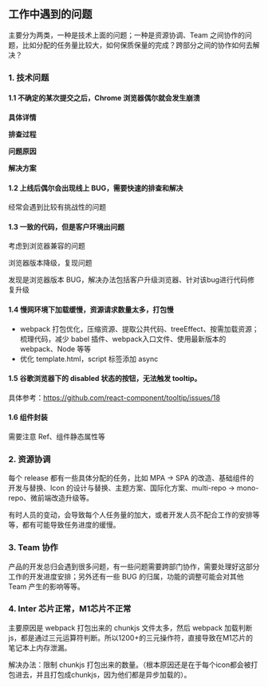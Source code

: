 ## 工作中遇到的问题

主要分为两类，一种是技术上面的问题；一种是资源协调、Team 之间协作的问题，比如分配的任务量比较大，如何保质保量的完成？跨部分之间的协作如何去解决？

### 1. 技术问题

#### 1.1 不确定的某次提交之后，Chrome 浏览器偶尔就会发生崩溃

**具体详情**

**排查过程**

**问题原因**

**解决方案**

#### 1.2 上线后偶尔会出现线上 BUG，需要快速的排查和解决

经常会遇到比较有挑战性的问题

#### 1.3 一致的代码，但是客户环境出问题

考虑到浏览器兼容的问题

浏览器版本降级，复现问题

发现是浏览器版本 BUG，解决办法包括客户升级浏览器、针对该bug进行代码修复升级

#### 1.4 慢网环境下加载缓慢，资源请求数量太多，打包慢

- webpack 打包优化，压缩资源、提取公共代码、treeEffect、按需加载资源；梳理代码，减少 babel 插件、webpack入口文件、使用最新版本的 webpack、Node 等等
- 优化 template.html，script 标签添加 async

#### 1.5 谷歌浏览器下的 disabled 状态的按钮，无法触发 tooltip。

具体参考：https://github.com/react-component/tooltip/issues/18

#### 1.6 组件封装

需要注意 Ref、组件静态属性等

### 2. 资源协调

每个 release 都有一些具体分配的任务，比如 MPA -> SPA 的改造、基础组件的开发与替换、Icon 的设计与替换、主题方案、国际化方案、multi-repo -> mono-repo、微前端改造升级等。

有时人员的变动，会导致每个人任务量的加大，或者开发人员不配合工作的安排等等，都有可能导致任务进度的缓慢。



### 3. Team 协作

产品的开发总归会遇到很多问题，有一些问题需要跨部门协作，需要处理好这部分工作的开发进度安排；另外还有一些 BUG 的归属，功能的调整可能会对其他 Team 产生的影响等等。



### 4. Inter 芯片正常，M1芯片不正常

主要原因是 webpack 打包出来的 chunkjs 文件太多，然后 webpack 加载判断 js，都是通过三元运算符判断。所以1200+的三元操作符，直接导致在M1芯片的笔记本上内存泄漏。

解决办法：限制 chunkjs 打包出来的数量。（根本原因还是在于每个icon都会被打包进去，并且打包成chunkjs，因为他们都是异步加载的）。

